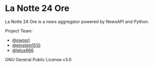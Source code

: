 # La Notte 24 Ore

La Notte 24 Ore is a news aggregator powered by NewsAPI and Python.



Project Team:

- [@owosrl](https://github.com/owosrl)
- [@einstein1510](https://github.com/einstein1510)
- [@lelux666](https://github.com/lelux666)



GNU General Public License v3.0
